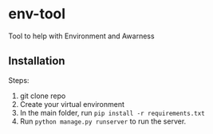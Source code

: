 # env-tool
Tool to help with Environment and Awarness

Installation
---

Steps:
1. git clone repo
2. Create your virtual environment
3. In the main folder, run `pip install -r requirements.txt`
4. Run `python manage.py runserver` to run the server.

